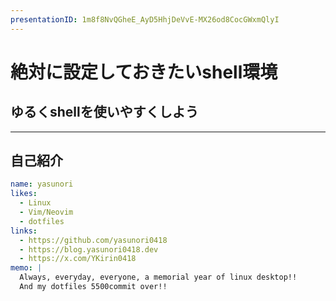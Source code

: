 ```yaml
---
presentationID: 1m8f8NvQGheE_AyD5HhjDeVvE-MX26od8CocGWxmQlyI
---
```


# 絶対に設定しておきたいshell環境

## ゆるくshellを使いやすくしよう

---

## 自己紹介

```yaml
name: yasunori
likes: 
  - Linux
  - Vim/Neovim
  - dotfiles
links:
  - https://github.com/yasunori0418
  - https://blog.yasunori0418.dev
  - https://x.com/YKirin0418
memo: |
  Always, everyday, everyone, a memorial year of linux desktop!!
  And my dotfiles 5500commit over!!
```
